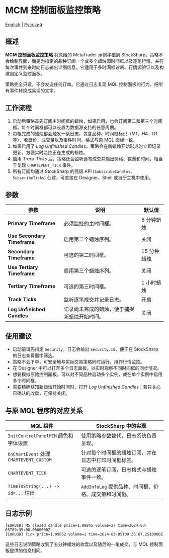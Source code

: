 # MCM 控制面板监控策略
[English](README.md) | [Русский](README_ru.md)

## 概述

**MCM 控制面板监控策略** 将原始的 MetaTrader 示例移植到 StockSharp。策略不会绘制界面，而是为指定的品种订阅一个或多个蜡烛图时间框以及逐笔行情，并在每次事件到来时向日志输出详细信息。它适用于多时间框诊断、行情源验证以及构建自定义监控面板。

策略完全只读，不会发送任何订单。它通过日志复现 MQL 控制面板的行为，把所有事件转换成易读的文字。

## 工作流程

1. 启动后策略首先订阅主时间框的蜡烛，如果启用，也会订阅第二和第三个时间框。每个时间框都可以设置为数据源支持的任意周期。
2. 每根完成的蜡烛都会触发一条日志，包含品种、时间框标识（M1、H4、D1 等）、收盘价、成交量以及事件时间，格式与原 MQL 面板一致。
3. 如果启用了 *Log Unfinished Candles*，策略会在新蜡烛开始形成时立即记录更新，方便实时监控正在生成的蜡烛。
4. 启用 *Track Ticks* 后，策略还会监听逐笔成交并输出价格、数量和时间，相当于复现 `CHARTEVENT_TICK` 事件。
5. 所有订阅均通过 StockSharp 的高级 API (`SubscribeCandles`、`SubscribeTicks`) 创建，可直接在 Designer、Shell 或自研主机中使用。

## 参数

| 参数 | 说明 | 默认值 |
|------|------|--------|
| **Primary Timeframe** | 必须监控的主时间框。 | 5 分钟蜡烛 |
| **Use Secondary Timeframe** | 启用第二个蜡烛序列。 | 关闭 |
| **Secondary Timeframe** | 可选的第二时间框。 | 15 分钟蜡烛 |
| **Use Tertiary Timeframe** | 启用第三个蜡烛序列。 | 关闭 |
| **Tertiary Timeframe** | 可选的第三时间框。 | 1 小时蜡烛 |
| **Track Ticks** | 监听逐笔成交并记录日志。 | 开启 |
| **Log Unfinished Candles** | 记录尚未完成的蜡烛，便于捕捉新蜡烛开始时间。 | 关闭 |

## 使用建议

- 启动前请先指定 `Security`。日志会输出 `Security.Id`，便于在 StockSharp 的日志查看器中筛选。
- 策略不会下单，可安全地与实际交易策略同时运行，用作行情监控。
- 在 Designer 中可以打开多个日志面板，以实时观察不同时间框的同步情况。
- 想要模拟原始控制面板，可以对不同品种启动多个实例，或在单个实例中启用多个时间框。
- 需要精确获知新蜡烛开始时间时，打开 *Log Unfinished Candles*；若只关心已确认的收盘，可保持关闭。

## 与原 MQL 程序的对应关系

| MQL 组件 | StockSharp 中的实现 |
|----------|--------------------|
| `InitControlPanelMCM` 颜色和字体设置 | 使用策略参数替代，日志系统负责呈现。 |
| `OnChartEvent` 处理 `CHARTEVENT_CUSTOM` | 针对每个时间框的蜡烛订阅，并在日志中打印时间框标签。 |
| `CHARTEVENT_TICK` | 可选的逐笔订阅，日志格式与蜡烛事件一致。 |
| `TimeToString(...) -> id=...` 输出 | `AddInfoLog` 提供品种、时间框、价格、成交量和时间戳。 |

## 日志示例

```
[EURUSD] M5 closed candle price=1.09845 volume=27 time=2024-03-05T09:35:00.0000000Z
[EURUSD] Tick price=1.09852 volume=1 time=2024-03-05T09:35:07.2510000Z
```

这些日志说明策略收到了五分钟蜡烛的收盘以及随后的一笔成交，与 MQL 控制面板提供的信息相同。
